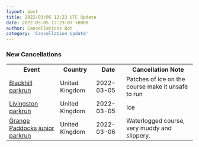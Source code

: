 ```yaml
---
layout: post
title: 2022/03/05 12:23 UTC Update
date: 2022-03-05 12:23:07 +0000
author: Cancellations Bot
category: 'Cancellation Update'
---
```


<h3>New Cancellations</h3>
<div class='hscrollable'>
<table style='width: 100%'>
    <tr>
        <th>Event</th>
        <th>Country</th>
        <th>Date</th>
        <th>Cancellation Note</th>
    </tr>
    <tr>
        <td><a href="https://www.parkrun.org.uk/blackhill">Blackhill parkrun</a></td>
        <td>United Kingdom</td>
        <td>2022-03-05</td>
        <td>Patches of ice on the course make it unsafe to run</td>
    </tr>
    <tr>
        <td><a href="https://www.parkrun.org.uk/livingston">Livingston parkrun</a></td>
        <td>United Kingdom</td>
        <td>2022-03-05</td>
        <td>Ice</td>
    </tr>
    <tr>
        <td><a href="https://www.parkrun.org.uk/grangepaddocks-juniors">Grange Paddocks junior parkrun</a></td>
        <td>United Kingdom</td>
        <td>2022-03-06</td>
        <td>Waterlogged course, very muddy and slippery.</td>
    </tr>
</table>
</div>
